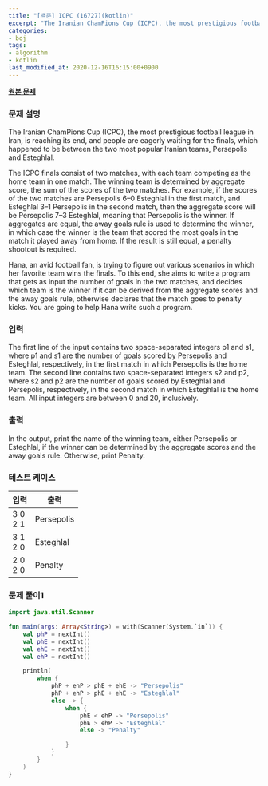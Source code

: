 ```yaml
---
title: "[백준] ICPC (16727)(kotlin)"
excerpt: "The Iranian ChamPions Cup (ICPC), the most prestigious football league in Iran, is reaching its end, and people are eagerly waiting for the finals, which happened to be between the two most popular Iranian teams, Persepolis and Esteghlal."
categories:
- boj
tags:
- algorithm
- kotlin
last_modified_at: 2020-12-16T16:15:00+0900
---
```


**[원본 문제](https://www.acmicpc.net/problem/16727)**

### 문제 설명

The Iranian ChamPions Cup (ICPC), the most prestigious football league in Iran, is reaching its end, and people are eagerly waiting for the finals, which happened to be between the two most popular Iranian teams, Persepolis and Esteghlal.

The ICPC finals consist of two matches, with each team competing as the home team in one match. The winning team is determined by aggregate score, the sum of the scores of the two matches. For example, if the scores of the two matches are Persepolis 6–0 Esteghlal in the first match, and Esteghlal 3–1 Persepolis in the second match, then the aggregate score will be Persepolis 7–3 Esteghlal, meaning that Persepolis is the winner. If aggregates are equal, the away goals rule is used to determine the winner, in which case the winner is the team that scored the most goals in the match it played away from home. If the result is still equal, a penalty shootout is required.

Hana, an avid football fan, is trying to figure out various scenarios in which her favorite team wins the finals. To this end, she aims to write a program that gets as input the number of goals in the two matches, and decides which team is the winner if it can be derived from the aggregate scores and the away goals rule, otherwise declares that the match goes to penalty kicks. You are going to help Hana write such a program.

### 입력

The first line of the input contains two space-separated integers p1 and s1, where p1 and s1 are the number of goals scored by Persepolis and Esteghlal, respectively, in the first match in which Persepolis is the home team. The second line contains two space-separated integers s2 and p2, where s2 and p2 are the number of goals scored by Esteghlal and Persepolis, respectively, in the second match in which Esteghlal is the home team. All input integers are between 0 and 20, inclusively.

### 출력

In the output, print the name of the winning team, either Persepolis or Esteghlal, if the winner can be determined by the aggregate scores and the away goals rule. Otherwise, print Penalty.

### 테스트 케이스

|입력|출력|
|-----|-----|
|3 0<br>2 1|Persepolis|
|3 1<br>2 0|Esteghlal|
|2 0<br>2 0|Penalty|

### 문제 풀이1 
```kotlin
import java.util.Scanner

fun main(args: Array<String>) = with(Scanner(System.`in`)) {
    val phP = nextInt()
    val phE = nextInt()
    val ehE = nextInt()
    val ehP = nextInt()

    println(
        when {
            phP + ehP > phE + ehE -> "Persepolis"
            phP + ehP > phE + ehE -> "Esteghlal"
            else -> {
                when {
                    phE < ehP -> "Persepolis"
                    phE > ehP -> "Esteghlal"
                    else -> "Penalty"

                }
            }
        }
    )
}

```